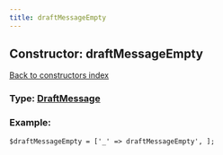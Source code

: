 ```yaml
---
title: draftMessageEmpty
---
```

## Constructor: draftMessageEmpty  
[Back to constructors index](index.md)






### Type: [DraftMessage](../types/DraftMessage.md)


### Example:

```
$draftMessageEmpty = ['_' => draftMessageEmpty', ];
```